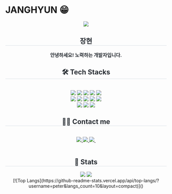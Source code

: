 # JANGHYUN 😁

<div align= "center">
    <img src="https://capsule-render.vercel.app/api?type=waving&color=gradient&height=180&text=JJANG&animation=scaleIn&fontColor=000000&fontSize=60" />
    </div>
    <div align= "center"> 
    <h2 style="border-bottom: 1px solid #d8dee4; color: #282d33;"> 장현 </h2>  
    <div style="font-weight: 700; font-size: 15px; text-align: center; color: #282d33;"> 안녕하세요! 노력하는 개발자입니다. </div> 
    </div>
    <div align= "center">
    <h2 style="border-bottom: 1px solid #d8dee4; color: #282d33;"> 🛠️ Tech Stacks </h2> <br> 
    <div style="margin: 0 auto; text-align: center;" align= "center"> 
          <img src="https://img.shields.io/badge/Kubernetes-326CE5?style=flat&logo=kubernetes&logoColor=white"/>
          <img src="https://img.shields.io/badge/Redis-DC382D?style=flat&logo=redis&logoColor=white"/>
          <img src="https://img.shields.io/badge/Docker-2496ED?style=flat&logo=Docker&logoColor=white">
          <img src="https://img.shields.io/badge/CSS3-663399?style=flat&logo=CSS&logoColor=white">
          <img src="https://img.shields.io/badge/Git-F05032?style=flat&logo=Git&logoColor=white">
          <br/><img src="https://img.shields.io/badge/Discord-5865F2?style=flat&logo=Discord&logoColor=white">
          <img src="https://img.shields.io/badge/Github-181717?style=flat&logo=Github&logoColor=white">
          <img src="https://img.shields.io/badge/Java-007396?style=flat&logo=Java&logoColor=white">
          <img src="https://img.shields.io/badge/Javascript-F7DF1E?style=flat&logo=Javascript&logoColor=white">
          <img src="https://img.shields.io/badge/MySQL-4479A1?style=flat&logo=MySQL&logoColor=white">
          <br/><img src="https://img.shields.io/badge/Python-3776AB?style=flat&logo=Python&logoColor=white">
          <img src="https://img.shields.io/badge/Spring-6DB33F?style=flat&logo=Spring&logoColor=white">
          <img src="https://img.shields.io/badge/Slack-4A154B?style=flat&logo=Slack&logoColor=white"> 
          </div>
    </div>
    <div align= "center">
    <h2 style="border-bottom: 1px solid #d8dee4; color: #282d33;"> 🧑‍💻 Contact me </h2> <br> 
    <div align= "center"> <a href=https://velog.io/@janghyun0401/posts> <img src="https://img.shields.io/badge/Velog-20C997?style=flat&logo=Velog&logoColor=white&link=https://velog.io/@janghyun0401/posts"> </a>
         <a href=https://www.notion.so/99cf7e82fa2a471f862c4275249a6ce8> <img src="https://img.shields.io/badge/Notion-000000?style=flat&logo=Notion&logoColor=white&link=https://www.notion.so/99cf7e82fa2a471f862c4275249a6ce8"> </a>
         <a href="mailto:janghyun0401@naver.com">
    <img
      src="https://img.shields.io/badge/janghyun0401@naver.com-03C75A?style&flat&logo=naver&logoColor=white"/>&nbsp
  </a>
          </div>  <br> 
    <div align= "center">  </div> 
    </div>
    <div align= "center"> 
    <h2 style="border-bottom: 1px solid #d8dee4; color: #282d33;"> 🏅 Stats </h2> <div align= "center"> <img src="https://github-readme-stats.vercel.app/api?username=JANGHYUNK&bg_color=60,d357fe,fff995&title_color=000000&text_color=000000"
         /> <img src="https://github-readme-stats.vercel.app/api/top-langs/?username=JANGHYUNK&layout=compact&bg_color=60,d357fe,fff995&title_color=000000&text_color=000000"
           /> </div> 
        [![Top Langs](https://github-readme-stats.vercel.app/api/top-langs/?username=peter&langs_count=10&layout=compact)]()
    </div>





    
